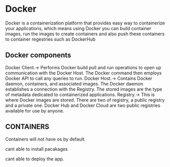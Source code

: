 # Docker
Docker is a containerization platform that provides easy way to containerize your applications, which means using Docker you can build container images, run the images to create containers and also push these containers to container regestries such as DockerHub

## Docker components

Docker Client.-> 
Performs Docker build pull and run operations to open up communication with the Docker Host. The Docker command then employs Docker API to call any queries to run.
Docker Host.->
 Contains Docker daemon, containers, and associated images. The Docker daemon establishes a connection with the Registry. The stored images are the type of metadata dedicated to containerized applications.
Registry.-> 
 This is where Docker images are stored. There are two of registry, a public registry and a private one. Docker Hub and Docker Cloud are two public registries available for use by anyone.

## CONTAINERS

Containers will not have os by default.

cant able to install pacakages

cant able to deploy the app.
